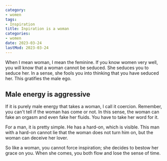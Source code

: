 ```yaml
---
category:
- women
tags:
- Inspiration
title: Inpiration is a woman
categories:
- women
date: 2023-03-24
lastMod: 2023-03-24
---
```

When I mean woman, I mean the feminine. If you know women very well, you will know that a woman cannot be seduced. She seduces you to seduce her. In a sense, she fools you into thinking that you have seduced her. This gratifies the male ego.

## Male energy is aggressive
If it is purely male energy that takes a woman, I call it coercion. Remember, you can't tell if the woman has come or not. In this sense, the woman can fake an orgasm and even fake her fluids. You have to take her word for it. 

For a man, it is pretty simple. He has a hard-on, which is visible. This man with a hard-on cannot lie that the woman does not turn him on, but the woman can deceive her lover. 

So like a woman, you cannot force inspiration; she decides to bestow her grace on you. When she comes, you both flow and lose the sense of time.
